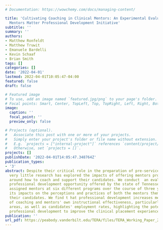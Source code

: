 ```yaml
---
# Documentation: https://wowchemy.com/docs/managing-content/

title: 'Cultivating Coaching in Clinical Mentors: An Experimental Evaluation of the
  Mentors Matter Professional Development Initiative'
subtitle: ''
summary: ''
authors:
- Matthew Ronfeldt
- Matthew Truwit
- Emanuele Bardelli
- Kevin Schaaf
- Brian Smith
tags: []
categories: []
date: '2022-04-01'
lastmod: 2022-04-01T10:05:47-04:00
featured: false
draft: false

# Featured image
# To use, add an image named `featured.jpg/png` to your page's folder.
# Focal points: Smart, Center, TopLeft, Top, TopRight, Left, Right, BottomLeft, Bottom, BottomRight.
image:
  caption: ''
  focal_point: ''
  preview_only: false

# Projects (optional).
#   Associate this post with one or more of your projects.
#   Simply enter your project's folder or file name without extension.
#   E.g. `projects = ["internal-project"]` references `content/project/deep-learning/index.md`.
#   Otherwise, set `projects = []`.
projects: []
publishDate: '2022-04-01T14:05:47.348764Z'
publication_types:
- '3'
abstract: Despite their critical role in the preparation of pre-service teachers,
  very little research has explored the impacts of offering mentors professional development
  around how to coach and support their candidates. We conduct  an evaluation of a
  professional development opportunity offered by the state of Tennessee to randomly
  assigned mentors at six different programs over the course of three years, investigating
  its impacts on the perceptions and practices of both the mentors themselves and
  their candidates. We find t hat professional development increases mentors' frequency
  of coaching and mentors' own instructional effectiveness, particularly in emphasized
  areas, as well as candidates' employment rates, highlighting the potential of mentor
  professional development to improve the clinical placement experience as a whole.
publication: ''
url_pdf: https://peabody.vanderbilt.edu/TERA/files/TERA_Working_Paper_2022-01.pdf
---
```

